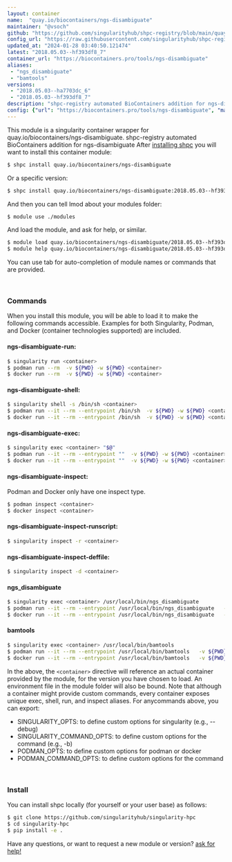 ```yaml
---
layout: container
name:  "quay.io/biocontainers/ngs-disambiguate"
maintainer: "@vsoch"
github: "https://github.com/singularityhub/shpc-registry/blob/main/quay.io/biocontainers/ngs-disambiguate/container.yaml"
config_url: "https://raw.githubusercontent.com/singularityhub/shpc-registry/main/quay.io/biocontainers/ngs-disambiguate/container.yaml"
updated_at: "2024-01-28 03:40:50.121474"
latest: "2018.05.03--hf393df8_7"
container_url: "https://biocontainers.pro/tools/ngs-disambiguate"
aliases:
 - "ngs_disambiguate"
 - "bamtools"
versions:
 - "2018.05.03--ha7703dc_6"
 - "2018.05.03--hf393df8_7"
description: "shpc-registry automated BioContainers addition for ngs-disambiguate"
config: {"url": "https://biocontainers.pro/tools/ngs-disambiguate", "maintainer": "@vsoch", "description": "shpc-registry automated BioContainers addition for ngs-disambiguate", "latest": {"2018.05.03--hf393df8_7": "sha256:a86e59107e0f758435d2fd9d1fc81eeed7fa7c2dd66401fcafb400e52736dea7"}, "tags": {"2018.05.03--ha7703dc_6": "sha256:8695e9f3bb10a56736234c0ec3c83da6249575cdbdbbe1160857c212c27ab657", "2018.05.03--hf393df8_7": "sha256:a86e59107e0f758435d2fd9d1fc81eeed7fa7c2dd66401fcafb400e52736dea7"}, "docker": "quay.io/biocontainers/ngs-disambiguate", "aliases": {"ngs_disambiguate": "/usr/local/bin/ngs_disambiguate", "bamtools": "/usr/local/bin/bamtools"}}
---
```


This module is a singularity container wrapper for quay.io/biocontainers/ngs-disambiguate.
shpc-registry automated BioContainers addition for ngs-disambiguate
After [installing shpc](#install) you will want to install this container module:


```bash
$ shpc install quay.io/biocontainers/ngs-disambiguate
```

Or a specific version:

```bash
$ shpc install quay.io/biocontainers/ngs-disambiguate:2018.05.03--hf393df8_7
```

And then you can tell lmod about your modules folder:

```bash
$ module use ./modules
```

And load the module, and ask for help, or similar.

```bash
$ module load quay.io/biocontainers/ngs-disambiguate/2018.05.03--hf393df8_7
$ module help quay.io/biocontainers/ngs-disambiguate/2018.05.03--hf393df8_7
```

You can use tab for auto-completion of module names or commands that are provided.

<br>

### Commands

When you install this module, you will be able to load it to make the following commands accessible.
Examples for both Singularity, Podman, and Docker (container technologies supported) are included.

#### ngs-disambiguate-run:

```bash
$ singularity run <container>
$ podman run --rm  -v ${PWD} -w ${PWD} <container>
$ docker run --rm  -v ${PWD} -w ${PWD} <container>
```

#### ngs-disambiguate-shell:

```bash
$ singularity shell -s /bin/sh <container>
$ podman run --it --rm --entrypoint /bin/sh  -v ${PWD} -w ${PWD} <container>
$ docker run --it --rm --entrypoint /bin/sh  -v ${PWD} -w ${PWD} <container>
```

#### ngs-disambiguate-exec:

```bash
$ singularity exec <container> "$@"
$ podman run --it --rm --entrypoint ""  -v ${PWD} -w ${PWD} <container> "$@"
$ docker run --it --rm --entrypoint ""  -v ${PWD} -w ${PWD} <container> "$@"
```

#### ngs-disambiguate-inspect:

Podman and Docker only have one inspect type.

```bash
$ podman inspect <container>
$ docker inspect <container>
```

#### ngs-disambiguate-inspect-runscript:

```bash
$ singularity inspect -r <container>
```

#### ngs-disambiguate-inspect-deffile:

```bash
$ singularity inspect -d <container>
```


#### ngs_disambiguate

```bash
$ singularity exec <container> /usr/local/bin/ngs_disambiguate
$ podman run --it --rm --entrypoint /usr/local/bin/ngs_disambiguate   -v ${PWD} -w ${PWD} <container> -c " $@"
$ docker run --it --rm --entrypoint /usr/local/bin/ngs_disambiguate   -v ${PWD} -w ${PWD} <container> -c " $@"
```


#### bamtools

```bash
$ singularity exec <container> /usr/local/bin/bamtools
$ podman run --it --rm --entrypoint /usr/local/bin/bamtools   -v ${PWD} -w ${PWD} <container> -c " $@"
$ docker run --it --rm --entrypoint /usr/local/bin/bamtools   -v ${PWD} -w ${PWD} <container> -c " $@"
```



In the above, the `<container>` directive will reference an actual container provided
by the module, for the version you have chosen to load. An environment file in the
module folder will also be bound. Note that although a container
might provide custom commands, every container exposes unique exec, shell, run, and
inspect aliases. For anycommands above, you can export:

 - SINGULARITY_OPTS: to define custom options for singularity (e.g., --debug)
 - SINGULARITY_COMMAND_OPTS: to define custom options for the command (e.g., -b)
 - PODMAN_OPTS: to define custom options for podman or docker
 - PODMAN_COMMAND_OPTS: to define custom options for the command

<br>

### Install

You can install shpc locally (for yourself or your user base) as follows:

```bash
$ git clone https://github.com/singularityhub/singularity-hpc
$ cd singularity-hpc
$ pip install -e .
```

Have any questions, or want to request a new module or version? [ask for help!](https://github.com/singularityhub/singularity-hpc/issues)